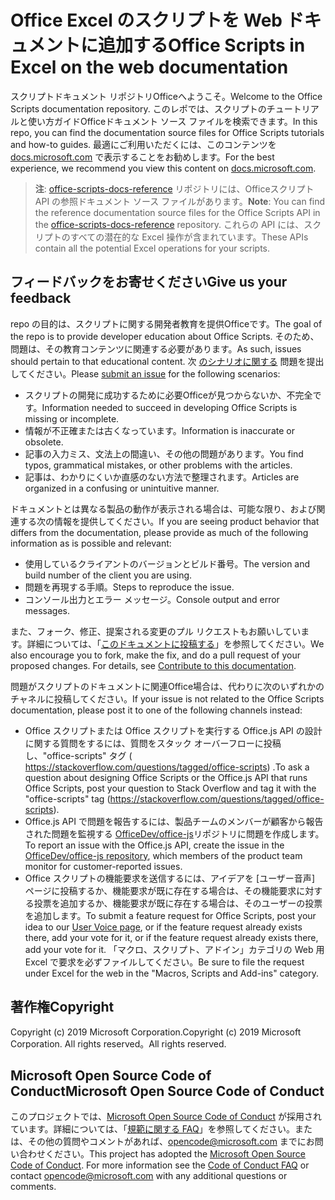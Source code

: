 # <a name="office-scripts-in-excel-on-the-web-documentation"></a><span data-ttu-id="e7d15-101">Office Excel のスクリプトを Web ドキュメントに追加する</span><span class="sxs-lookup"><span data-stu-id="e7d15-101">Office Scripts in Excel on the web documentation</span></span>

<span data-ttu-id="e7d15-102">スクリプトドキュメント リポジトリOfficeへようこそ。</span><span class="sxs-lookup"><span data-stu-id="e7d15-102">Welcome to the Office Scripts documentation repository.</span></span> <span data-ttu-id="e7d15-103">このレポでは、スクリプトのチュートリアルと使い方ガイドOfficeドキュメント ソース ファイルを検索できます。</span><span class="sxs-lookup"><span data-stu-id="e7d15-103">In this repo, you can find the documentation source files for Office Scripts tutorials and how-to guides.</span></span> <span data-ttu-id="e7d15-104">最適にご利用いただくには、このコンテンツを [docs.microsoft.com](https://docs.microsoft.com/office/dev/scripts) で表示することをお勧めします。</span><span class="sxs-lookup"><span data-stu-id="e7d15-104">For the best experience, we recommend you view this content on [docs.microsoft.com](https://docs.microsoft.com/office/dev/scripts).</span></span>

> <span data-ttu-id="e7d15-105">**注**: [office-scripts-docs-reference](https://github.com/OfficeDev/office-scripts-docs-reference) リポジトリには、Officeスクリプト API の参照ドキュメント ソース ファイルがあります。</span><span class="sxs-lookup"><span data-stu-id="e7d15-105">**Note**: You can find the reference documentation source files for the Office Scripts API in the [office-scripts-docs-reference](https://github.com/OfficeDev/office-scripts-docs-reference) repository.</span></span> <span data-ttu-id="e7d15-106">これらの API には、スクリプトのすべての潜在的な Excel 操作が含まれています。</span><span class="sxs-lookup"><span data-stu-id="e7d15-106">These APIs contain all the potential Excel operations for your scripts.</span></span>

## <a name="give-us-your-feedback"></a><span data-ttu-id="e7d15-107">フィードバックをお寄せください</span><span class="sxs-lookup"><span data-stu-id="e7d15-107">Give us your feedback</span></span>

<span data-ttu-id="e7d15-108">repo の目的は、スクリプトに関する開発者教育を提供Officeです。</span><span class="sxs-lookup"><span data-stu-id="e7d15-108">The goal of the repo is to provide developer education about Office Scripts.</span></span> <span data-ttu-id="e7d15-109">そのため、問題は、その教育コンテンツに関連する必要があります。</span><span class="sxs-lookup"><span data-stu-id="e7d15-109">As such, issues should pertain to that educational content.</span></span> <span data-ttu-id="e7d15-110">次 [のシナリオに関する](https://github.com/OfficeDev/office-scripts-docs/issues) 問題を提出してください。</span><span class="sxs-lookup"><span data-stu-id="e7d15-110">Please [submit an issue](https://github.com/OfficeDev/office-scripts-docs/issues) for the following scenarios:</span></span>

- <span data-ttu-id="e7d15-111">スクリプトの開発に成功するために必要Officeが見つからないか、不完全です。</span><span class="sxs-lookup"><span data-stu-id="e7d15-111">Information needed to succeed in developing Office Scripts is missing or incomplete.</span></span>
- <span data-ttu-id="e7d15-112">情報が不正確または古くなっています。</span><span class="sxs-lookup"><span data-stu-id="e7d15-112">Information is inaccurate or obsolete.</span></span>
- <span data-ttu-id="e7d15-113">記事の入力ミス、文法上の間違い、その他の問題があります。</span><span class="sxs-lookup"><span data-stu-id="e7d15-113">You find typos, grammatical mistakes, or other problems with the articles.</span></span>
- <span data-ttu-id="e7d15-114">記事は、わかりにくいか直感のない方法で整理されます。</span><span class="sxs-lookup"><span data-stu-id="e7d15-114">Articles are organized in a confusing or unintuitive manner.</span></span>

<span data-ttu-id="e7d15-115">ドキュメントとは異なる製品の動作が表示される場合は、可能な限り、および関連する次の情報を提供してください。</span><span class="sxs-lookup"><span data-stu-id="e7d15-115">If you are seeing product behavior that differs from the documentation, please provide as much of the following information as is possible and relevant:</span></span>

- <span data-ttu-id="e7d15-116">使用しているクライアントのバージョンとビルド番号。</span><span class="sxs-lookup"><span data-stu-id="e7d15-116">The version and build number of the client you are using.</span></span>
- <span data-ttu-id="e7d15-117">問題を再現する手順。</span><span class="sxs-lookup"><span data-stu-id="e7d15-117">Steps to reproduce the issue.</span></span>
- <span data-ttu-id="e7d15-118">コンソール出力とエラー メッセージ。</span><span class="sxs-lookup"><span data-stu-id="e7d15-118">Console output and error messages.</span></span>

<span data-ttu-id="e7d15-p104">また、フォーク、修正、提案される変更のプル リクエストもお願いしています。詳細については、「[このドキュメントに投稿する](Contributing.md)」を参照してください。</span><span class="sxs-lookup"><span data-stu-id="e7d15-p104">We also encourage you to fork, make the fix, and do a pull request of your proposed changes. For details, see [Contribute to this documentation](Contributing.md).</span></span>

<span data-ttu-id="e7d15-121">問題がスクリプトのドキュメントに関連Office場合は、代わりに次のいずれかのチャネルに投稿してください。</span><span class="sxs-lookup"><span data-stu-id="e7d15-121">If your issue is not related to the Office Scripts documentation, please post it to one of the following channels instead:</span></span>

- <span data-ttu-id="e7d15-122">Office スクリプトまたは Office スクリプトを実行する Office.js API の設計に関する質問をするには、質問をスタック オーバーフローに投稿し、"office-scripts" タグ ( https://stackoverflow.com/questions/tagged/office-scripts) .</span><span class="sxs-lookup"><span data-stu-id="e7d15-122">To ask a question about designing Office Scripts or the Office.js API that runs Office Scripts, post your question to Stack Overflow and tag it with the "office-scripts" tag (https://stackoverflow.com/questions/tagged/office-scripts).</span></span>
- <span data-ttu-id="e7d15-123">Office.js API で問題を報告するには、製品チームのメンバーが顧客から報告された問題を監視する [OfficeDev/office-js](https://github.com/OfficeDev/office-js)リポジトリに問題を作成します。</span><span class="sxs-lookup"><span data-stu-id="e7d15-123">To report an issue with the Office.js API, create the issue in the [OfficeDev/office-js repository](https://github.com/OfficeDev/office-js), which members of the product team monitor for customer-reported issues.</span></span>
- <span data-ttu-id="e7d15-124">Office スクリプトの機能要求を送信するには、アイデアを [ユーザー音声[](https://excel.uservoice.com/forums/274580-excel-for-the-web?category_id=143439)] ページに投稿するか、機能要求が既に存在する場合は、その機能要求に対する投票を追加するか、機能要求が既に存在する場合は、そのユーザーの投票を追加します。</span><span class="sxs-lookup"><span data-stu-id="e7d15-124">To submit a feature request for Office Scripts, post your idea to our [User Voice page](https://excel.uservoice.com/forums/274580-excel-for-the-web?category_id=143439), or if the feature request already exists there, add your vote for it, or if the feature request already exists there, add your vote for it.</span></span> <span data-ttu-id="e7d15-125">「マクロ、スクリプト、アドイン」カテゴリの Web 用 Excel で要求を必ずファイルしてください。</span><span class="sxs-lookup"><span data-stu-id="e7d15-125">Be sure to file the request under Excel for the web in the "Macros, Scripts and Add-ins" category.</span></span>

## <a name="copyright"></a><span data-ttu-id="e7d15-126">著作権</span><span class="sxs-lookup"><span data-stu-id="e7d15-126">Copyright</span></span>

<span data-ttu-id="e7d15-127">Copyright (c) 2019 Microsoft Corporation.</span><span class="sxs-lookup"><span data-stu-id="e7d15-127">Copyright (c) 2019 Microsoft Corporation.</span></span> <span data-ttu-id="e7d15-128">All rights reserved。</span><span class="sxs-lookup"><span data-stu-id="e7d15-128">All rights reserved.</span></span>

## <a name="microsoft-open-source-code-of-conduct"></a><span data-ttu-id="e7d15-129">Microsoft Open Source Code of Conduct</span><span class="sxs-lookup"><span data-stu-id="e7d15-129">Microsoft Open Source Code of Conduct</span></span>

<span data-ttu-id="e7d15-p107">このプロジェクトでは、[Microsoft Open Source Code of Conduct](https://opensource.microsoft.com/codeofconduct/) が採用されています。詳細については、「[規範に関する FAQ](https://opensource.microsoft.com/codeofconduct/faq/)」を参照してください。または、その他の質問やコメントがあれば、[opencode@microsoft.com](mailto:opencode@microsoft.com) までにお問い合わせください。</span><span class="sxs-lookup"><span data-stu-id="e7d15-p107">This project has adopted the [Microsoft Open Source Code of Conduct](https://opensource.microsoft.com/codeofconduct/). For more information see the [Code of Conduct FAQ](https://opensource.microsoft.com/codeofconduct/faq/) or contact [opencode@microsoft.com](mailto:opencode@microsoft.com) with any additional questions or comments.</span></span>
